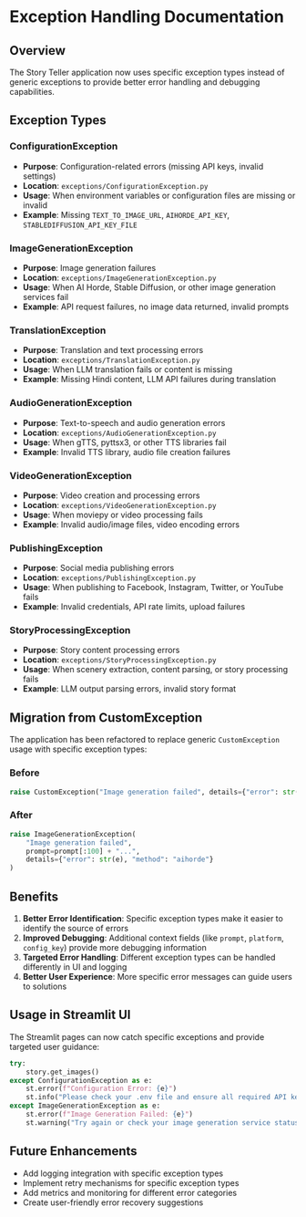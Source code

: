 # Exception Handling Documentation

## Overview

The Story Teller application now uses specific exception types instead of generic exceptions to provide better error handling and debugging capabilities.

## Exception Types

### ConfigurationException
- **Purpose**: Configuration-related errors (missing API keys, invalid settings)
- **Location**: `exceptions/ConfigurationException.py`
- **Usage**: When environment variables or configuration files are missing or invalid
- **Example**: Missing `TEXT_TO_IMAGE_URL`, `AIHORDE_API_KEY`, `STABLEDIFFUSION_API_KEY_FILE`

### ImageGenerationException
- **Purpose**: Image generation failures
- **Location**: `exceptions/ImageGenerationException.py`
- **Usage**: When AI Horde, Stable Diffusion, or other image generation services fail
- **Example**: API request failures, no image data returned, invalid prompts

### TranslationException
- **Purpose**: Translation and text processing errors
- **Location**: `exceptions/TranslationException.py`
- **Usage**: When LLM translation fails or content is missing
- **Example**: Missing Hindi content, LLM API failures during translation

### AudioGenerationException
- **Purpose**: Text-to-speech and audio generation errors
- **Location**: `exceptions/AudioGenerationException.py`
- **Usage**: When gTTS, pyttsx3, or other TTS libraries fail
- **Example**: Invalid TTS library, audio file creation failures

### VideoGenerationException
- **Purpose**: Video creation and processing errors
- **Location**: `exceptions/VideoGenerationException.py`
- **Usage**: When moviepy or video processing fails
- **Example**: Invalid audio/image files, video encoding errors

### PublishingException
- **Purpose**: Social media publishing errors
- **Location**: `exceptions/PublishingException.py`
- **Usage**: When publishing to Facebook, Instagram, Twitter, or YouTube fails
- **Example**: Invalid credentials, API rate limits, upload failures

### StoryProcessingException
- **Purpose**: Story content processing errors
- **Location**: `exceptions/StoryProcessingException.py`
- **Usage**: When scenery extraction, content parsing, or story processing fails
- **Example**: LLM output parsing errors, invalid story format

## Migration from CustomException

The application has been refactored to replace generic `CustomException` usage with specific exception types:

### Before
```python
raise CustomException("Image generation failed", details={"error": str(e)})
```

### After
```python
raise ImageGenerationException(
    "Image generation failed", 
    prompt=prompt[:100] + "...",
    details={"error": str(e), "method": "aihorde"}
)
```

## Benefits

1. **Better Error Identification**: Specific exception types make it easier to identify the source of errors
2. **Improved Debugging**: Additional context fields (like `prompt`, `platform`, `config_key`) provide more debugging information
3. **Targeted Error Handling**: Different exception types can be handled differently in UI and logging
4. **Better User Experience**: More specific error messages can guide users to solutions

## Usage in Streamlit UI

The Streamlit pages can now catch specific exceptions and provide targeted user guidance:

```python
try:
    story.get_images()
except ConfigurationException as e:
    st.error(f"Configuration Error: {e}")
    st.info("Please check your .env file and ensure all required API keys are set.")
except ImageGenerationException as e:
    st.error(f"Image Generation Failed: {e}")
    st.warning("Try again or check your image generation service status.")
```

## Future Enhancements

- Add logging integration with specific exception types
- Implement retry mechanisms for specific exception types
- Add metrics and monitoring for different error categories
- Create user-friendly error recovery suggestions
